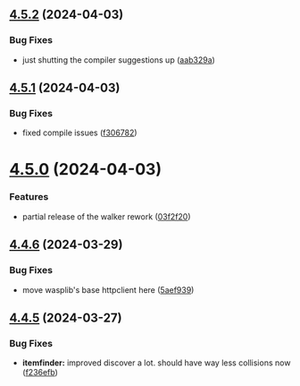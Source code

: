 ## [4.5.2](https://github.com/Torwent/SRL-T/compare/v4.5.1...v4.5.2) (2024-04-03)


### Bug Fixes

* just shutting the compiler suggestions up ([aab329a](https://github.com/Torwent/SRL-T/commit/aab329ad34edafbc7269762654d29b26a3183b95))



## [4.5.1](https://github.com/Torwent/SRL-T/compare/v4.5.0...v4.5.1) (2024-04-03)


### Bug Fixes

* fixed compile issues ([f306782](https://github.com/Torwent/SRL-T/commit/f306782eea20a0881e88fb6fbbb4158ed1960585))



# [4.5.0](https://github.com/Torwent/SRL-T/compare/v4.4.6...v4.5.0) (2024-04-03)


### Features

* partial release of the walker rework ([03f2f20](https://github.com/Torwent/SRL-T/commit/03f2f20e127b904317eba5de88e10f68902bb038))



## [4.4.6](https://github.com/Torwent/SRL-T/compare/v4.4.5...v4.4.6) (2024-03-29)


### Bug Fixes

* move wasplib's base httpclient here ([5aef939](https://github.com/Torwent/SRL-T/commit/5aef939578927a96dafd65b564369730e964bb5d))



## [4.4.5](https://github.com/Torwent/SRL-T/compare/v4.4.4...v4.4.5) (2024-03-27)


### Bug Fixes

* **itemfinder:** improved discover a lot. should have way less collisions now ([f236efb](https://github.com/Torwent/SRL-T/commit/f236efb6f46b7e7dec32b7ecb403e717edc90fa5))



